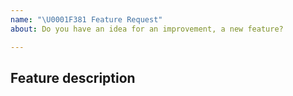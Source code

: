 ```yaml
---
name: "\U0001F381 Feature Request"
about: Do you have an idea for an improvement, a new feature?

---
```


## Feature description
<!-- Please describe the feature: Which area of the library is it related to? What specific solution would you like? -->

